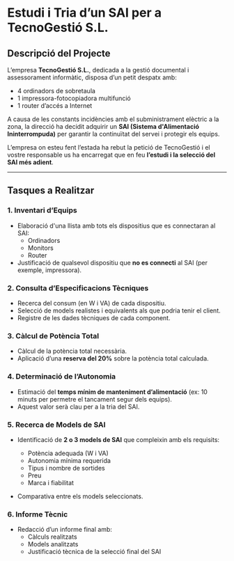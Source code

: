 
# Estudi i Tria d’un SAI per a TecnoGestió S.L.

## Descripció del Projecte

L’empresa **TecnoGestió S.L.**, dedicada a la gestió documental i assessorament informàtic, disposa d’un petit despatx amb:

- 4 ordinadors de sobretaula
- 1 impressora-fotocopiadora multifunció
- 1 router d’accés a Internet

A causa de les constants incidències amb el subministrament elèctric a la zona, la direcció ha decidit adquirir un **SAI (Sistema d'Alimentació Ininterrompuda)** per garantir la continuïtat del servei i protegir els equips.

L’empresa on esteu fent l’estada ha rebut la petició de TecnoGestió i el vostre responsable us ha encarregat que en feu **l’estudi i la selecció del SAI més adient**.

---

## Tasques a Realitzar

### 1. Inventari d’Equips

- Elaboració d'una llista amb tots els dispositius que es connectaran al SAI:
  - Ordinadors
  - Monitors
  - Router
- Justificació de qualsevol dispositiu que **no es connecti** al SAI (per exemple, impressora).

### 2. Consulta d’Especificacions Tècniques

- Recerca del consum (en W i VA) de cada dispositiu.
- Selecció de models realistes i equivalents als que podria tenir el client.
- Registre de les dades tècniques de cada component.

### 3. Càlcul de Potència Total

- Càlcul de la potència total necessària.
- Aplicació d’una **reserva del 20%** sobre la potència total calculada.

### 4. Determinació de l’Autonomia

- Estimació del **temps mínim de manteniment d’alimentació** (ex: 10 minuts per permetre el tancament segur dels equips).
- Aquest valor serà clau per a la tria del SAI.

### 5. Recerca de Models de SAI

- Identificació de **2 o 3 models de SAI** que compleixin amb els requisits:
  - Potència adequada (W i VA)
  - Autonomia mínima requerida
  - Tipus i nombre de sortides
  - Preu
  - Marca i fiabilitat

- Comparativa entre els models seleccionats.

### 6. Informe Tècnic

- Redacció d’un informe final amb:
  - Càlculs realitzats
  - Models analitzats
  - Justificació tècnica de la selecció final del SAI

